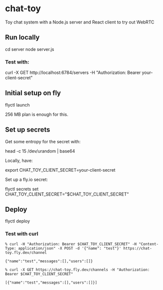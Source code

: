 # chat-toy
Toy chat system with a Node.js server and React client to try out WebRTC

## Run locally

cd server
node server.js

### Test with:

curl -X GET http://localhost:6784/servers -H "Authorization: Bearer your-client-secret"


## Initial setup on fly

flyctl launch

256 MB plan is enough for this.

## Set up secrets

Get some entropy for the secret with:

head -c 15 /dev/urandom | base64

Locally, have:

export CHAT_TOY_CLIENT_SECRET=your-client-secret

Set up a fly.io secret:

flyctl secrets set CHAT_TOY_CLIENT_SECRET="$CHAT_TOY_CLIENT_SECRET"

## Deploy

flyctl deploy

### Test with curl
```
% curl -H "Authorization: Bearer $CHAT_TOY_CLIENT_SECRET" -H "Content-Type: application/json" -X POST -d '{"name": "test"}' https://chat-toy.fly.dev/channel

{"name":"test","messages":[],"users":[]}

% curl -X GET https://chat-toy.fly.dev/channels -H "Authorization: Bearer $CHAT_TOY_CLIENT_SECRET"

[{"name":"test","messages":[],"users":[]}]
```